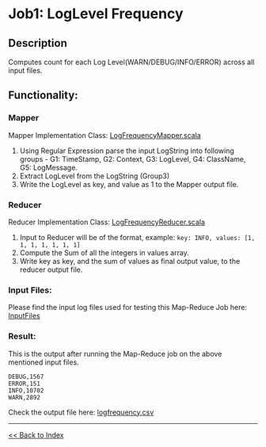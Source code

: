 # Job1: LogLevel Frequency

## Description
Computes count for each Log Level(WARN/DEBUG/INFO/ERROR) across all input files.

## Functionality:
### Mapper
Mapper Implementation Class: [LogFrequencyMapper.scala](../src/main/scala/Mapper/LogFrequencyMapper.scala)

1. Using Regular Expression parse the input LogString into following groups - G1: TimeStamp, G2: Context, G3: LogLevel, G4: ClassName, G5: LogMessage.
2. Extract LogLevel from the LogString (Group3)
3. Write the LogLevel as key, and value as 1 to the Mapper output file.

### Reducer
Reducer Implementation Class: [LogFrequencyReducer.scala](../src/main/scala/Reducer/LogFrequencyReducer.scala)

1. Input to Reducer will be of the format, example: `key: INFO, values: [1, 1, 1, 1, 1, 1, 1]` 
2. Compute the Sum of all the integers in values array.
3. Write key as key, and the sum of values as final output value, to the reducer output file.

### Input Files:

Please find the input log files used for testing this Map-Reduce Job here: [InputFiles](./input)

### Result:
This is the output after running the Map-Reduce job on the above mentioned input files.

```text
DEBUG,1567
ERROR,151
INFO,10702
WARN,2892
```

Check the output file here: [logfrequency.csv](./results/logfrequency.csv)

<hr/>

[<< Back to Index](README.md)
